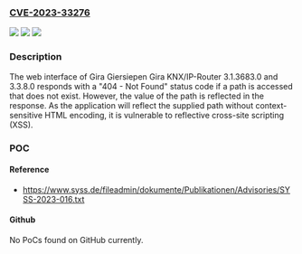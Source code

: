### [CVE-2023-33276](https://cve.mitre.org/cgi-bin/cvename.cgi?name=CVE-2023-33276)
![](https://img.shields.io/static/v1?label=Product&message=n%2Fa&color=blue)
![](https://img.shields.io/static/v1?label=Version&message=n%2Fa&color=blue)
![](https://img.shields.io/static/v1?label=Vulnerability&message=n%2Fa&color=brighgreen)

### Description

The web interface of Gira Giersiepen Gira KNX/IP-Router 3.1.3683.0 and 3.3.8.0 responds with a "404 - Not Found" status code if a path is accessed that does not exist. However, the value of the path is reflected in the response. As the application will reflect the supplied path without context-sensitive HTML encoding, it is vulnerable to reflective cross-site scripting (XSS).

### POC

#### Reference
- https://www.syss.de/fileadmin/dokumente/Publikationen/Advisories/SYSS-2023-016.txt

#### Github
No PoCs found on GitHub currently.

